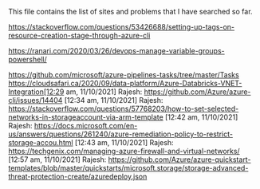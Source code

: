 This file contains the list of sites and problems that I have searched so far.

https://stackoverflow.com/questions/53426688/setting-up-tags-on-resource-creation-stage-through-azure-cli

https://ranari.com/2020/03/26/devops-manage-variable-groups-powershell/

https://github.com/microsoft/azure-pipelines-tasks/tree/master/Tasks
https://cloudsafari.ca/2020/09/data-platform/Azure-Databricks-VNET-Integration[12:29 am, 11/10/2021] Rajesh: https://github.com/Azure/azure-cli/issues/14404
[12:34 am, 11/10/2021] Rajesh: https://stackoverflow.com/questions/57768203/how-to-set-selected-networks-in-storageaccount-via-arm-template
[12:42 am, 11/10/2021] Rajesh: https://docs.microsoft.com/en-us/answers/questions/261240/azure-remediation-policy-to-restrict-storage-accou.html
[12:43 am, 11/10/2021] Rajesh: https://techgenix.com/managing-azure-firewall-and-virtual-networks/
[12:57 am, 11/10/2021] Rajesh: https://github.com/Azure/azure-quickstart-templates/blob/master/quickstarts/microsoft.storage/storage-advanced-threat-protection-create/azuredeploy.json

